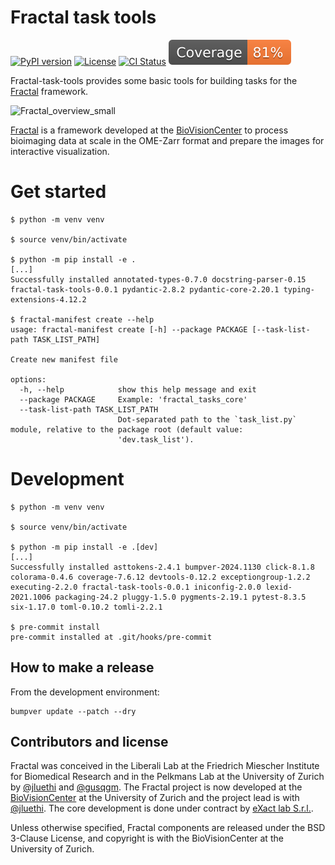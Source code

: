 # Fractal task tools

[![PyPI version](https://img.shields.io/pypi/v/fractal-task-tools?color=gree)](https://pypi.org/project/fractal-task-tools/)
[![License](https://img.shields.io/badge/License-BSD_3--Clause-blue.svg)](https://opensource.org/licenses/BSD-3-Clause)
[![CI Status](https://github.com/fractal-analytics-platform/fractal-task-tools/actions/workflows/ci.yml/badge.svg)](https://github.com/fractal-analytics-platform/fractal-task-tools/actions/workflows/ci.yml)
[![Coverage](https://raw.githubusercontent.com/fractal-analytics-platform/fractal-task-tools/python-coverage-comment-action-data/badge.svg)](https://htmlpreview.github.io/?https://github.com/fractal-analytics-platform/fractal-task-tools/blob/python-coverage-comment-action-data/htmlcov/index.html)

Fractal-task-tools provides some basic tools for building tasks for the [Fractal](https://fractal-analytics-platform.github.io/) framework.

![Fractal_overview_small](https://github.com/user-attachments/assets/666c8797-2594-4b8e-b1d2-b43fca66d1df)

[Fractal](https://fractal-analytics-platform.github.io/) is a framework developed at the [BioVisionCenter](https://www.biovisioncenter.uzh.ch/en.html) to process bioimaging data at scale in the OME-Zarr format and prepare the images for interactive visualization.


# Get started
```console
$ python -m venv venv

$ source venv/bin/activate

$ python -m pip install -e .
[...]
Successfully installed annotated-types-0.7.0 docstring-parser-0.15 fractal-task-tools-0.0.1 pydantic-2.8.2 pydantic-core-2.20.1 typing-extensions-4.12.2

$ fractal-manifest create --help
usage: fractal-manifest create [-h] --package PACKAGE [--task-list-path TASK_LIST_PATH]

Create new manifest file

options:
  -h, --help            show this help message and exit
  --package PACKAGE     Example: 'fractal_tasks_core'
  --task-list-path TASK_LIST_PATH
                        Dot-separated path to the `task_list.py` module, relative to the package root (default value:
                        'dev.task_list').

```

# Development

```console
$ python -m venv venv

$ source venv/bin/activate

$ python -m pip install -e .[dev]
[...]
Successfully installed asttokens-2.4.1 bumpver-2024.1130 click-8.1.8 colorama-0.4.6 coverage-7.6.12 devtools-0.12.2 exceptiongroup-1.2.2 executing-2.2.0 fractal-task-tools-0.0.1 iniconfig-2.0.0 lexid-2021.1006 packaging-24.2 pluggy-1.5.0 pygments-2.19.1 pytest-8.3.5 six-1.17.0 toml-0.10.2 tomli-2.2.1

$ pre-commit install
pre-commit installed at .git/hooks/pre-commit
```

## How to make a release
From the development environment:
```
bumpver update --patch --dry
```


## Contributors and license

Fractal was conceived in the Liberali Lab at the Friedrich Miescher Institute for Biomedical Research and in the Pelkmans Lab at the University of Zurich by [@jluethi](https://github.com/jluethi) and [@gusqgm](https://github.com/gusqgm). The Fractal project is now developed at the [BioVisionCenter](https://www.biovisioncenter.uzh.ch/en.html) at the University of Zurich and the project lead is with [@jluethi](https://github.com/jluethi). The core development is done under contract by [eXact lab S.r.l.](https://www.exact-lab.it).

Unless otherwise specified, Fractal components are released under the BSD 3-Clause License, and copyright is with the BioVisionCenter at the University of Zurich.
